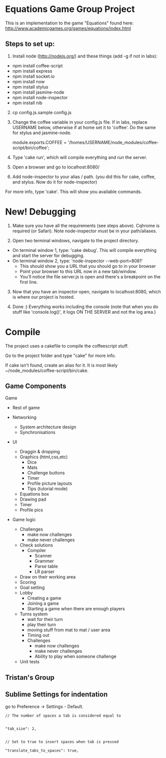 Equations Game Group Project
============================

This is an implementation to the game "Equations" found here: http://www.academicgames.org/games/equations/index.html
    

Steps to set up:
----------------

1. Install node (http://nodejs.org/) and these things (add -g if not in labs): 
  - npm install coffee-script
  - npm install express
  - npm install socket.io
  - npm install now
  - npm install stylus
  - npm install jasmine-node
  - npm install node-inspector
  - npm install nib

2. cp config.js.sample config.js

3. Change the coffee variable in your config.js file. If in labs, replace USERNAME below, otherwise if at home set it to 'coffee'. Do the same for stylus and jasmine-node.

    module.exports.COFFEE = '/homes/USERNAME/node_modules/coffee-script/bin/coffee';

4. Type 'cake run', which will compile everything and run the server.

5. Open a browser and go to localhost:8080/

6. Add node-inspector to your alias / path. (you did this for cake, coffee, and stylus. Now do it for node-inspector)


For more info, type 'cake'. This will show you available commands.

New! Debugging
==============
1. Make sure you have all the requirements (see steps above). Cqhrome is required (or Safari). Note node-inspector must be in your path/aliases.

2. Open two terminal windows, navigate to the project directory.
  - On terminal window 1, type: 'cake debug'. This will compile everything and start the server for debugging.
  - On terminal window 2, type: 'node-inspector --web-port=8081'
    - This should show you a URL that you should go to in your browser
    - Point your browser to this URL now in a new tab/window.
    - You'll notice the file server.js is open and there's a breakpoint on the first line.

3. Now that you have an inspector open, navigate to localhost:8080, which is where our project is hosted. 

4. Done :) Everything works including the console (note that when you do stuff like 'console.log()', it logs ON THE SERVER and not the log area.)

Compile
=======

The project uses a cakefile to compile the coffeescript stuff.

Go to the project folder and type "cake" for more info. 

If cake isn't found, create an alias for it. It is most likely ~/node_modules/coffee-script/bin/cake.

Game Components
---------------

Game

 - Rest of game
  - Networking
    - System architecture design
    - Synchronisations
    
  - UI
    - Draggin & dropping
    - Graphics (html,css,etc)
      - Dice
      - Mats
      - Challenge buttons
      - Timer
      - Profile picture layouts
      - Tips (tutorial mode)
    - Equations box
    - Drawing pad
    - Timer
    - Profile pics
  - Game logic
    - Challenges
      - make now challenges
      - make never challenges
    - Check solutions
      - Compiler
        - Scanner
        - Grammer
        - Parse table
        - LR parser
    - Draw on their working area
    - Scoring
    - Goal setting
    - Lobby
      - Creating a game
      - Joining a game
      - Starting a game when there are enough players
    - Turns system
      - wait for their turn
      - play their turn
      - moving stuff from mat to mat / user area
      - Timing out    
      - Challenges
        - make now challenges
        - make never challenges
        - Ability to play when someone challenge
    - Unit tests

Tristan's Group
---------------


Sublime Settings for indentation
--------------------------------
go to Preference -> Settings - Default. 

    // The number of spaces a tab is considered equal to


    "tab_size": 2,


    // Set to true to insert spaces when tab is pressed

    "translate_tabs_to_spaces": true,

